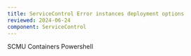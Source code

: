 ```yaml
---
title: ServiceControl Error instances deployment options
reviewed: 2024-06-24
component: ServiceControl
---
```


SCMU
Containers
Powershell